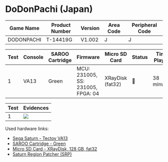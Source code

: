 # DoDonPachi (Japan)

| Game Name  | Product Number | Version | Area Code | Peripheral Code |
| ---------- | -------------- | ------- | --------- | --------------- |
| DODONPACHI | T-14419G       | V1.002  | J         | J               |

| Test | Console | SAROO Cartridge | Firmware                          | Micro SD Card    | Status | Time Played |
| ---- | ------- | --------------- | --------------------------------- | ---------------- | ------ | ----------- |
| 1    | VA13    | Green           | MCU: 231005, SS: 231005, FPGA: 04 | XRayDisk (fat32) | :100:  | 38 minutes  |

| Test | Evidences                                                                                        |
| ---- | ------------------------------------------------------------------------------------------------ |
| 1    | [![](https://img.youtube.com/vi/1yTMAnHpjGA/0.jpg)](https://www.youtube.com/watch?v=1yTMAnHpjGA) |

Used hardware links:

- [Sega Saturn - Tectoy VA13](../../../../Info/Consoles/VA13/README.md)
- [SAROO Cartridge - Green](../../../../Info/Cartridges/RetroGameParadiseStore/1.32F/README.md)
- [Micro SD Card - XRayDisk, 128 GB, fat32](../../../../Info/SdCards/XRayDisk/128GB/fat32/README.md)
- [Saturn Region Patcher (SRP)](https://segaxtreme.net/resources/saturn-region-patcher.81/download)
